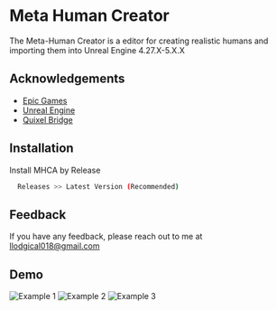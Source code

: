 
# Meta Human Creator

The Meta-Human Creator is a editor for creating realistic humans and importing them into Unreal Engine 4.27.X-5.X.X



## Acknowledgements

 - [Epic Games](https://www.epicgames.com)
 - [Unreal Engine](https://unrealengine.com)
 - [Quixel Bridge](https://www.quixel.com)


## Installation

Install MHCA by Release

```bash
  Releases >> Latest Version (Recommended)
```
    
## Feedback

If you have any feedback, please reach out to me at llodgical018@gmail.com


## Demo

![Example 1](https://github.com/Physix-Physix/Meta-Human-Creator/blob/main/Example1.gif) ![Example 2](https://github.com/Physix-Physix/Meta-Human-Creator/blob/main/Example2.gif) ![Example 3](https://github.com/Physix-Physix/Meta-Human-Creator/blob/main/Example3.gif)

